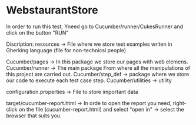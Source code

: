 # WebstaurantStore
In order to run this test, Yneed go to Cucumber/runner/CukesRunner and click on the button "RUN"

Discription:
resources -> File where we store test examples writen in Gherking language (file for non-technicsl people)

Cucumber/pages -> In this package we store our pages with web elemens.
Cucumber/runner -> The main package From where all the manipulations of this project are carried out.
Cucumber/step_def -> package where we store our code to execute each test case step.
Cucumber/utilities -> utility

configuration.properties -> File to store important data

target/cucumber-report.html -> In orde to open the report you need, right-click on the file (cucumber-report.html)
and select "open in" -> select the browser that suits you. 
